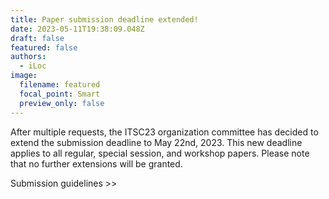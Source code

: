 ```yaml
---
title: Paper submission deadline extended!
date: 2023-05-11T19:38:09.048Z
draft: false
featured: false
authors:
  - iLoc
image:
  filename: featured
  focal_point: Smart
  preview_only: false
---
```

After multiple requests, the ITSC23 organization committee has decided to extend the submission deadline to May 22nd, 2023. This new deadline applies to all regular, special session, and workshop papers. Please note that no further extensions will be granted. 

Submission guidelines >>